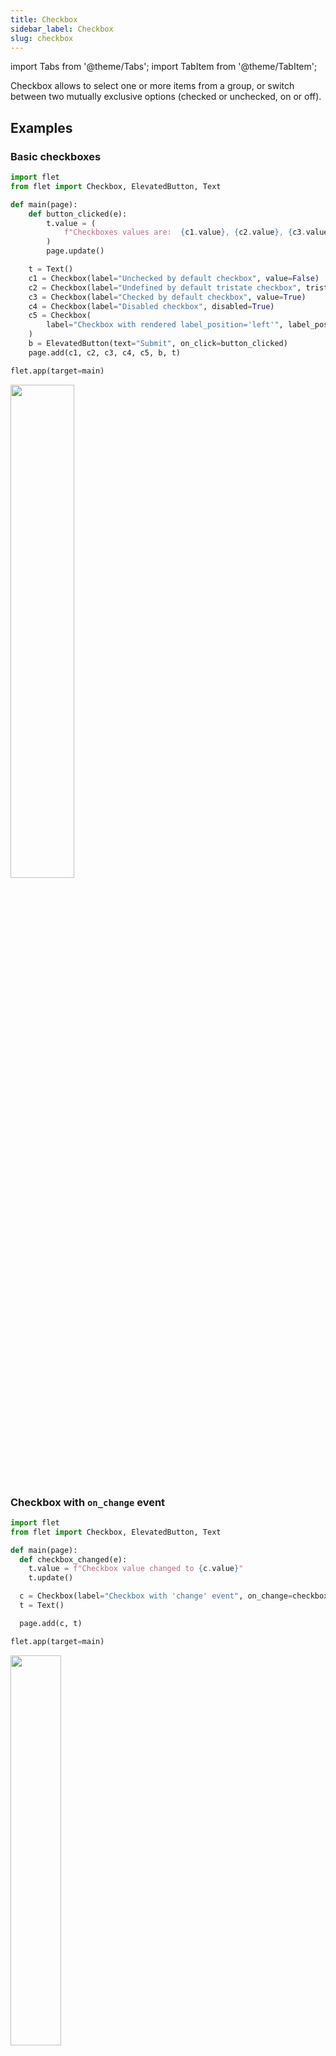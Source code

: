 ```yaml
---
title: Checkbox
sidebar_label: Checkbox
slug: checkbox
---
```


import Tabs from '@theme/Tabs';
import TabItem from '@theme/TabItem';

Checkbox allows to select one or more items from a group, or switch between two mutually exclusive options (checked or unchecked, on or off).

## Examples

### Basic checkboxes

<Tabs groupId="language">
  <TabItem value="python" label="Python" default>

```python
import flet
from flet import Checkbox, ElevatedButton, Text

def main(page):
    def button_clicked(e):
        t.value = (
            f"Checkboxes values are:  {c1.value}, {c2.value}, {c3.value}, {c4.value}, {c5.value}."
        )
        page.update()

    t = Text()
    c1 = Checkbox(label="Unchecked by default checkbox", value=False)
    c2 = Checkbox(label="Undefined by default tristate checkbox", tristate=True)
    c3 = Checkbox(label="Checked by default checkbox", value=True)
    c4 = Checkbox(label="Disabled checkbox", disabled=True)
    c5 = Checkbox(
        label="Checkbox with rendered label_position='left'", label_position="left"
    )
    b = ElevatedButton(text="Submit", on_click=button_clicked)
    page.add(c1, c2, c3, c4, c5, b, t)

flet.app(target=main)
```
  </TabItem>
</Tabs>

<img src="/img/docs/controls/checkbox/basic-checkboxes.gif" width="45%" />

### Checkbox with `on_change` event

<Tabs groupId="language">
  <TabItem value="python" label="Python" default>

```python
import flet
from flet import Checkbox, ElevatedButton, Text

def main(page):
  def checkbox_changed(e):
    t.value = f"Checkbox value changed to {c.value}" 
    t.update()

  c = Checkbox(label="Checkbox with 'change' event", on_change=checkbox_changed)
  t = Text()

  page.add(c, t)

flet.app(target=main)
```
  </TabItem>
</Tabs>

<img src="/img/docs/controls/checkbox/checkbox-with-change-event.gif" width="40%" />

## Properties

### `value`

Current value of the checkbox.

### `tristate`

If `True` the checkbox's value can be `True`, `False`, or `None` (`null`).

Checkbox displays a dash when its value is null.

### `label`

The clickable label to display on the right of a checkbox.

### `label_position`

Set to `left` if `label` should be displayed on the left side of the checkbox; otherwise `right` (default).

### `autofocus`

True if the control will be selected as the initial focus. If there is more than one control on a page with autofocus set, then the first one added to the page will get focus.

## Events

### `on_change`

Fires when the state of the Checkbox is changed.

### `on_focus`

Fires when the control has received focus.

### `on_blur`

Fires when the control has lost focus.